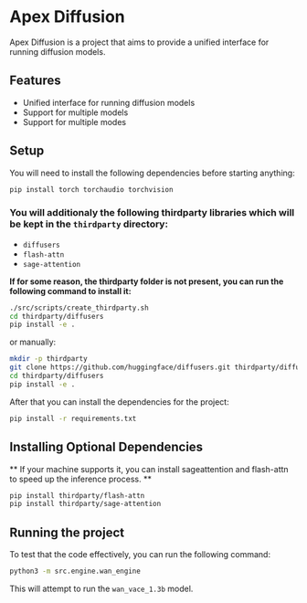 # Apex Diffusion

Apex Diffusion is a project that aims to provide a unified interface for running diffusion models.

## Features

- Unified interface for running diffusion models
- Support for multiple models
- Support for multiple modes

## Setup

You will need to install the following dependencies before starting anything:

```bash
pip install torch torchaudio torchvision
```

### You will additionaly the following thirdparty libraries which will be kept in the `thirdparty` directory:
- `diffusers`
- `flash-attn`
- `sage-attention`

**If for some reason, the thirdparty folder is not present, you can run the following command to install it:**

```bash
./src/scripts/create_thirdparty.sh
cd thirdparty/diffusers
pip install -e .
```

or manually:

```bash
mkdir -p thirdparty
git clone https://github.com/huggingface/diffusers.git thirdparty/diffusers
cd thirdparty/diffusers
pip install -e .
```

After that you can install the dependencies for the project:

```bash
pip install -r requirements.txt
```

## Installing Optional Dependencies
** If your machine supports it, you can install sageattention and flash-attn to speed up the inference process. **

```bash
pip install thirdparty/flash-attn
pip install thirdparty/sage-attention
```

## Running the project
To test that the code effectively, you can run the following command:
```bash
python3 -m src.engine.wan_engine
```

This will attempt to run the `wan_vace_1.3b` model.